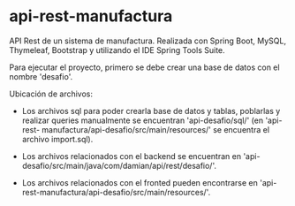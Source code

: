 # api-rest-manufactura
API Rest de un sistema de manufactura. Realizada con Spring Boot, MySQL, Thymeleaf, Bootstrap y utilizando el IDE Spring Tools Suite.

Para ejecutar el proyecto, primero se debe crear una base de datos con el nombre 'desafio'.

Ubicación de archivos:

  - Los archivos sql para poder crearla base de datos y tablas, poblarlas y realizar queries manualmente se encuentran 'api-desafio/sql/' (en 'api-rest-                   manufactura/api-desafio/src/main/resources/' se encuentra el archivo import.sql).
  
  - Los archivos relacionados con el backend se encuentran en 'api-desafio/src/main/java/com/damian/api/rest/desafio/'.
  
  - Los archivos relacionados con el fronted pueden encontrarse en 'api-rest-manufactura/api-desafio/src/main/resources/'.
